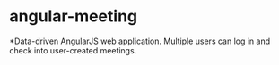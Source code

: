 # angular-meeting
*Data-driven AngularJS web application.  Multiple users can log in and check into user-created meetings.